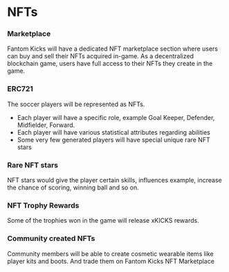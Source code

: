# NFTs 

### Marketplace

Fantom Kicks will have a dedicated NFT marketplace section where users can buy and sell their NFTs acquired in-game. As a decentralized blockchain game, users have full access to their NFTs they create in the game. 


### ERC721
The soccer players will be represented as NFTs. 
- Each player will have a specific role, example Goal Keeper, Defender, Midfielder, Forward.
- Each player will have various statistical attributes regarding abilities
- Some very few generated players will have special unique rare NFT stars


### Rare NFT stars
NFT stars would give the player certain skills, influences
example, increase the chance of scoring, winning ball and so on.


### NFT Trophy Rewards
Some of the trophies won in the game will release xKICKS rewards.


### Community created NFTs
Community members will be able to create cosmetic wearable items like player kits and boots.
And trade them on Fantom Kicks NFT Marketplace

